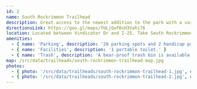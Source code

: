```yaml
---
id: 2
name: South Rockrimmon Trailhead
description: Great access to the newest addition to the park with a variety of tails for all use cases.
directionsLink: https://goo.gl/maps/fULjQxFBsH3Vahi76
location: Located between Vindicator Dr and I-25. Take South Rockrimmon Boulevard to Ute Valley Trail.
amenities:
  - { name: 'Parking', description: '28 parking spots and 2 handicap parking spot available.' }
  - { name: 'Facilities', description: '1 portable toilet.' }
  - { name: 'Trash', description: 'A bear-proof trash bin is available for waste disposal.' }
map: /src/data/trailheads/south-rockrimmon-trailhead-map.jpg
photos:
  - { photo: '/src/data/trailheads/south-rockrimmon-trailhead-1.jpg', caption: 'Facing Northwest from Ute Valley Trail roundabout' }
  - { photo: '/src/data/trailheads/south-rockrimmon-trailhead-2.jpg', caption: 'Facing West from Ute Valley Trail roundabout' }
---
```

